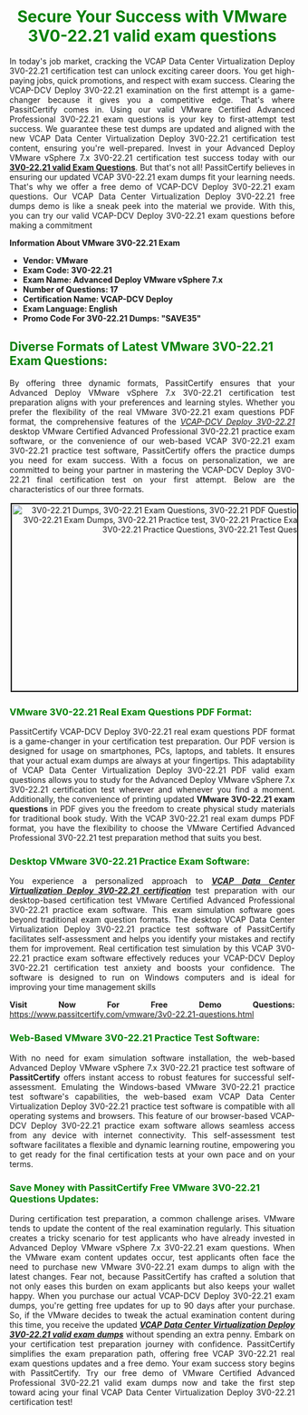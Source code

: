 <h1 style="text-align: center;"><strong><span style="display:block; color:Green; #AED6F1; ">Secure Your Success with VMware 3V0-22.21 valid exam questions </span></strong></h1>

<p style="text-align: justify;">In today's job market, cracking the VCAP Data Center Virtualization Deploy 3V0-22.21 certification test can unlock exciting career doors. You get high-paying jobs, quick promotions, and respect with exam success. Clearing the VCAP-DCV Deploy 3V0-22.21 examination on the first attempt is a game-changer because it gives you a competitive edge. That's where PassitCertify comes in. Using our valid VMware Certified Advanced Professional 3V0-22.21 exam questions is your key to first-attempt test success. We guarantee these test dumps are updated and aligned with the new VCAP Data Center Virtualization Deploy 3V0-22.21 certification test content, ensuring you're well-prepared. Invest in your Advanced Deploy VMware vSphere 7.x 3V0-22.21 certification test success today with our <strong><a href="https://www.passitcertify.com/vmware/3v0-22.21-questions.html">3V0-22.21 valid Exam Questions</a></strong>. But that's not all! PassitCertify believes in ensuring our updated VCAP 3V0-22.21 exam dumps fit your learning needs. That's why we offer a free demo of VCAP-DCV Deploy 3V0-22.21 exam questions. Our VCAP Data Center Virtualization Deploy 3V0-22.21 free dumps demo is like a sneak peek into the material we provide. With this, you can try our valid VCAP-DCV Deploy 3V0-22.21 exam questions before making a commitment</p>

<p><strong><strong>Information About VMware 3V0-22.21 Exam</strong></strong></p>

<ul>
	<li><strong><strong>Vendor: VMware</strong></strong></li>
	<li><strong><strong>Exam Code: 3V0-22.21</strong></strong></li>
	<li><strong><strong>Exam Name: Advanced Deploy VMware vSphere 7.x</strong></strong></li>
	<li><strong><strong>Number of Questions: 17</strong></strong></li>
	<li><strong><strong>Certification Name: VCAP-DCV Deploy</strong></strong></li>
	<li><strong><strong>Exam Language: English</strong></strong></li>
	<li><strong><strong>Promo Code For 3V0-22.21 Dumps: "SAVE35"</strong></strong></li>
</ul>

<h2><strong><span style="display:block; color:Green;">Diverse Formats of Latest VMware 3V0-22.21 Exam Questions:</span></strong></h2>

<p style="text-align: justify;">By offering three dynamic formats, PassitCertify ensures that your Advanced Deploy VMware vSphere 7.x 3V0-22.21 certification test preparation aligns with your preferences and learning styles. Whether you prefer the flexibility of the real VMware 3V0-22.21 exam questions PDF format, the comprehensive features of the <u><em>VCAP-DCV Deploy 3V0-22.21</em></u> desktop VMware Certified Advanced Professional 3V0-22.21 practice exam software, or the convenience of our web-based VCAP 3V0-22.21 exam 3V0-22.21 practice test software, PassitCertify offers the practice dumps you need for exam success. With a focus on personalization, we are committed to being your partner in mastering the VCAP-DCV Deploy 3V0-22.21 final certification test on your first attempt. Below are the characteristics of our three formats.</p>

<p style="text-align: center;"><a href="https://www.passitcertify.com/vmware/3v0-22.21-questions.html"><img alt="3V0-22.21 Dumps, 3V0-22.21 Exam Questions, 3V0-22.21 PDF Questions, 3V0-22.21 PDF Dumps, 3V0-22.21 Exam Dumps, 3V0-22.21 Practice test, 3V0-22.21 Practice Exam, 3V0-22.21 Braindumps, 3V0-22.21 Practice Questions, 3V0-22.21 Test Questions," src="https://i.imgur.com/QqpAjtV.jpeg/BGLHpCy.jpeg/75Zi4s0.jpeg" style="height: 329px; width: 700px; border-width: 2px; border-style: solid; margin: 2px;" /></a></p>

<h3><strong><span style="display:block; color:Green;">VMware 3V0-22.21 Real Exam Questions PDF Format:</span></strong></h3>

<p style="text-align: justify;">PassitCertify VCAP-DCV Deploy 3V0-22.21 real exam questions PDF format is a game-changer in your certification test preparation. Our PDF version is designed for usage on smartphones, PCs, laptops, and tablets. It ensures that your actual exam dumps are always at your fingertips. This adaptability of VCAP Data Center Virtualization Deploy 3V0-22.21 PDF valid exam questions allows you to study for the Advanced Deploy VMware vSphere 7.x 3V0-22.21 certification test wherever and whenever you find a moment. Additionally, the convenience of printing updated <strong>VMware 3V0-22.21 exam questions</strong> in PDF gives you the freedom to create physical study materials for traditional book study. With the VCAP 3V0-22.21 real exam dumps PDF format, you have the flexibility to choose the VMware Certified Advanced Professional 3V0-22.21 test preparation method that suits you best.</p>

<h3><strong><span style="display:block; color:Green;">Desktop VMware 3V0-22.21 Practice Exam Software:</span></strong></h3>

<p style="text-align: justify;">You experience a personalized approach to <u><em><strong>VCAP Data Center Virtualization Deploy 3V0-22.21 certification</strong></em></u> test preparation with our desktop-based certification test VMware Certified Advanced Professional 3V0-22.21 practice exam software. This exam simulation software goes beyond traditional exam question formats. The desktop VCAP Data Center Virtualization Deploy 3V0-22.21 practice test software of PassitCertify facilitates self-assessment and helps you identify your mistakes and rectify them for improvement. Real certification test simulation by this VCAP 3V0-22.21 practice exam software effectively reduces your VCAP-DCV Deploy 3V0-22.21 certification test anxiety and boosts your confidence. The software is designed to run on Windows computers and is ideal for improving your time management skills</p>

<p style="text-align: justify;"><strong>Visit Now For Free Demo Questions:</strong> <a href="https://www.passitcertify.com/vmware/3v0-22.21-questions.html">https://www.passitcertify.com/vmware/3v0-22.21-questions.html</a></p>

<h3><strong><span style="display:block; color:Green;">Web-Based VMware 3V0-22.21 Practice Test Software:</span></strong></h3>

<p style="text-align: justify;">With no need for exam simulation software installation, the web-based Advanced Deploy VMware vSphere 7.x 3V0-22.21 practice test software of <strong>PassitCertify</strong> offers instant access to robust features for successful self-assessment. Emulating the Windows-based VMware 3V0-22.21 practice test software's capabilities, the web-based exam VCAP Data Center Virtualization Deploy 3V0-22.21 practice test software is compatible with all operating systems and browsers. This feature of our browser-based VCAP-DCV Deploy 3V0-22.21 practice exam software allows seamless access from any device with internet connectivity. This self-assessment test software facilitates a flexible and dynamic learning routine, empowering you to get ready for the final certification tests at your own pace and on your terms.</p>

<h3><strong><span style="display:block; color:Green;">Save Money with PassitCertify Free VMware 3V0-22.21 Questions Updates:</span></strong></h3>

<p style="text-align: justify;">During certification test preparation, a common challenge arises. VMware tends to update the content of the real examination regularly. This situation creates a tricky scenario for test applicants who have already invested in Advanced Deploy VMware vSphere 7.x 3V0-22.21 exam questions. When the VMware exam content updates occur, test applicants often face the need to purchase new VMware 3V0-22.21 exam dumps to align with the latest changes. Fear not, because PassitCertify has crafted a solution that not only eases this burden on exam applicants but also keeps your wallet happy. When you purchase our actual VCAP-DCV Deploy 3V0-22.21 exam dumps, you're getting free updates for up to 90 days after your purchase. So, if the VMware decides to tweak the actual examination content during this time, you receive the updated <u><em><strong>VCAP Data Center Virtualization Deploy 3V0-22.21 valid exam dumps</strong></em></u> without spending an extra penny. Embark on your certification test preparation journey with confidence. PassitCertify simplifies the exam preparation path, offering free VCAP 3V0-22.21 real exam questions updates and a free demo. Your exam success story begins with PassitCertify. Try our free demo of VMware Certified Advanced Professional 3V0-22.21 valid exam dumps now and take the first step toward acing your final VCAP Data Center Virtualization Deploy 3V0-22.21 certification test!</p>
